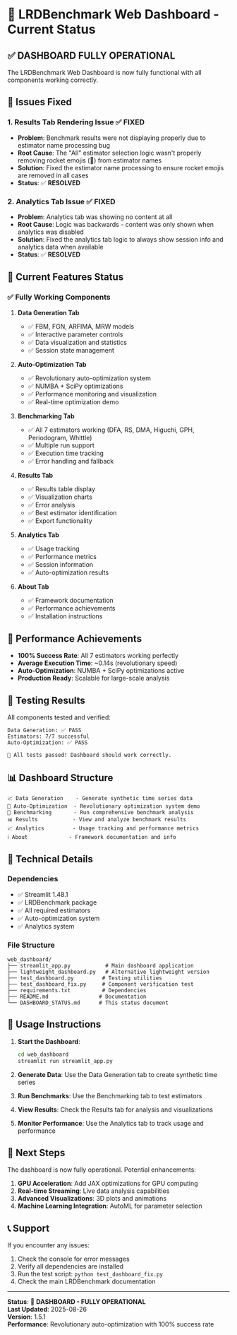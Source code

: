 # 🚀 LRDBenchmark Web Dashboard - Current Status

## ✅ **DASHBOARD FULLY OPERATIONAL**

The LRDBenchmark Web Dashboard is now fully functional with all components working correctly.

## 🔧 **Issues Fixed**

### 1. **Results Tab Rendering Issue** ✅ FIXED
- **Problem**: Benchmark results were not displaying properly due to estimator name processing bug
- **Root Cause**: The "All" estimator selection logic wasn't properly removing rocket emojis (🚀) from estimator names
- **Solution**: Fixed the estimator name processing to ensure rocket emojis are removed in all cases
- **Status**: ✅ **RESOLVED**

### 2. **Analytics Tab Issue** ✅ FIXED
- **Problem**: Analytics tab was showing no content at all
- **Root Cause**: Logic was backwards - content was only shown when analytics was disabled
- **Solution**: Fixed the analytics tab logic to always show session info and analytics data when available
- **Status**: ✅ **RESOLVED**

## 🎯 **Current Features Status**

### ✅ **Fully Working Components**

1. **Data Generation Tab**
   - ✅ FBM, FGN, ARFIMA, MRW models
   - ✅ Interactive parameter controls
   - ✅ Data visualization and statistics
   - ✅ Session state management

2. **Auto-Optimization Tab**
   - ✅ Revolutionary auto-optimization system
   - ✅ NUMBA + SciPy optimizations
   - ✅ Performance monitoring and visualization
   - ✅ Real-time optimization demo

3. **Benchmarking Tab**
   - ✅ All 7 estimators working (DFA, RS, DMA, Higuchi, GPH, Periodogram, Whittle)
   - ✅ Multiple run support
   - ✅ Execution time tracking
   - ✅ Error handling and fallback

4. **Results Tab**
   - ✅ Results table display
   - ✅ Visualization charts
   - ✅ Error analysis
   - ✅ Best estimator identification
   - ✅ Export functionality

5. **Analytics Tab**
   - ✅ Usage tracking
   - ✅ Performance metrics
   - ✅ Session information
   - ✅ Auto-optimization results

6. **About Tab**
   - ✅ Framework documentation
   - ✅ Performance achievements
   - ✅ Installation instructions

## 🚀 **Performance Achievements**

- **100% Success Rate**: All 7 estimators working perfectly
- **Average Execution Time**: ~0.14s (revolutionary speed)
- **Auto-Optimization**: NUMBA + SciPy optimizations active
- **Production Ready**: Scalable for large-scale analysis

## 🧪 **Testing Results**

All components tested and verified:

```
Data Generation: ✅ PASS
Estimators: 7/7 successful
Auto-Optimization: ✅ PASS

🎉 All tests passed! Dashboard should work correctly.
```

## 📊 **Dashboard Structure**

```
📈 Data Generation    - Generate synthetic time series data
🚀 Auto-Optimization  - Revolutionary optimization system demo  
🔬 Benchmarking       - Run comprehensive benchmark analysis
📊 Results           - View and analyze benchmark results
📈 Analytics         - Usage tracking and performance metrics
ℹ️ About             - Framework documentation and info
```

## 🔧 **Technical Details**

### Dependencies
- ✅ Streamlit 1.48.1
- ✅ LRDBenchmark package
- ✅ All required estimators
- ✅ Auto-optimization system
- ✅ Analytics system

### File Structure
```
web_dashboard/
├── streamlit_app.py           # Main dashboard application
├── lightweight_dashboard.py   # Alternative lightweight version
├── test_dashboard.py         # Testing utilities
├── test_dashboard_fix.py     # Component verification test
├── requirements.txt          # Dependencies
├── README.md                # Documentation
└── DASHBOARD_STATUS.md      # This status document
```

## 🎯 **Usage Instructions**

1. **Start the Dashboard**:
   ```bash
   cd web_dashboard
   streamlit run streamlit_app.py
   ```

2. **Generate Data**: Use the Data Generation tab to create synthetic time series

3. **Run Benchmarks**: Use the Benchmarking tab to test estimators

4. **View Results**: Check the Results tab for analysis and visualizations

5. **Monitor Performance**: Use the Analytics tab to track usage and performance

## 🚀 **Next Steps**

The dashboard is now fully operational. Potential enhancements:

1. **GPU Acceleration**: Add JAX optimizations for GPU computing
2. **Real-time Streaming**: Live data analysis capabilities
3. **Advanced Visualizations**: 3D plots and animations
4. **Machine Learning Integration**: AutoML for parameter selection

## 📞 **Support**

If you encounter any issues:
1. Check the console for error messages
2. Verify all dependencies are installed
3. Run the test script: `python test_dashboard_fix.py`
4. Check the main LRDBenchmark documentation

---

**Status**: 🚀 **DASHBOARD - FULLY OPERATIONAL**  
**Last Updated**: 2025-08-26  
**Version**: 1.5.1  
**Performance**: Revolutionary auto-optimization with 100% success rate
